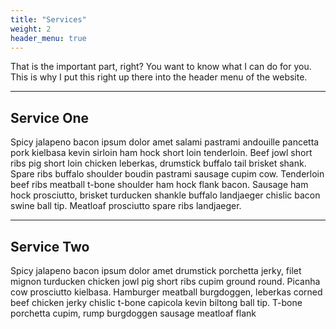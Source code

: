 ```yaml
---
title: "Services"
weight: 2
header_menu: true
---
```


That is the important part, right? You want to know what I can do for you. This is why I put this right up there into the header menu of the website.

---

## Service One

Spicy jalapeno bacon ipsum dolor amet salami pastrami andouille pancetta pork kielbasa kevin sirloin ham hock short loin tenderloin. Beef jowl short ribs pig short loin chicken leberkas, drumstick buffalo tail brisket shank. Spare ribs buffalo shoulder boudin pastrami sausage cupim cow. Tenderloin beef ribs meatball t-bone shoulder ham hock flank bacon. Sausage ham hock prosciutto, brisket turducken shankle buffalo landjaeger chislic bacon swine ball tip. Meatloaf prosciutto spare ribs landjaeger.

---

## Service Two

Spicy jalapeno bacon ipsum dolor amet drumstick porchetta jerky, filet mignon turducken chicken jowl pig short ribs cupim ground round. Picanha cow prosciutto kielbasa. Hamburger meatball burgdoggen, leberkas corned beef chicken jerky chislic t-bone capicola kevin biltong ball tip. T-bone porchetta cupim, rump burgdoggen sausage meatloaf flank
